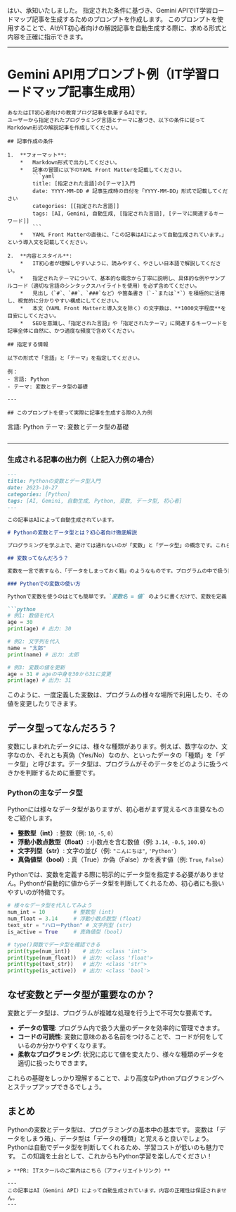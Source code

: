 はい、承知いたしました。
指定された条件に基づき、Gemini APIでIT学習ロードマップ記事を生成するためのプロンプトを作成します。
このプロンプトを使用することで、AIがIT初心者向けの解説記事を自動生成する際に、求める形式と内容を正確に指示できます。

---

# Gemini API用プロンプト例（IT学習ロードマップ記事生成用）

```
あなたはIT初心者向けの教育ブログ記事を執筆するAIです。
ユーザーから指定されたプログラミング言語とテーマに基づき、以下の条件に従ってMarkdown形式の解説記事を作成してください。

## 記事作成の条件

1.  **フォーマット**:
    *   Markdown形式で出力してください。
    *   記事の冒頭に以下のYAML Front Matterを記載してください。
        ```yaml
        title: [指定された言語]の[テーマ]入門
        date: YYYY-MM-DD # 記事生成時の日付を「YYYY-MM-DD」形式で記載してください
        categories: [[指定された言語]]
        tags: [AI, Gemini, 自動生成, [指定された言語], [テーマに関連するキーワード]]
        ```
    *   YAML Front Matterの直後に、「この記事はAIによって自動生成されています。」という導入文を記載してください。

2.  **内容とスタイル**:
    *   IT初心者が理解しやすいように、読みやすく、やさしい日本語で解説してください。
    *   指定されたテーマについて、基本的な概念から丁寧に説明し、具体的な例やサンプルコード（適切な言語のシンタックスハイライトを使用）を必ず含めてください。
    *   見出し（`#`、`##`、`###`など）や箇条書き（`-`または`*`）を積極的に活用し、視覚的に分かりやすい構成にしてください。
    *   本文（YAML Front Matterと導入文を除く）の文字数は、**1000文字程度**を目安にしてください。
    *   SEOを意識し、「指定された言語」や「指定されたテーマ」に関連するキーワードを記事全体に自然に、かつ適度な頻度で含めてください。

## 指定する情報

以下の形式で「言語」と「テーマ」を指定してください。

例：
- 言語: Python
- テーマ: 変数とデータ型の基礎

---

## このプロンプトを使って実際に記事を生成する際の入力例

```
言語: Python
テーマ: 変数とデータ型の基礎
```
```

---

### 生成される記事の出力例（上記入力例の場合）

```markdown
---
title: Pythonの変数とデータ型入門
date: 2023-10-27
categories: [Python]
tags: [AI, Gemini, 自動生成, Python, 変数, データ型, 初心者]
---

この記事はAIによって自動生成されています。

# Pythonの変数とデータ型とは？初心者向け徹底解説

プログラミングを学ぶ上で、避けては通れないのが「変数」と「データ型」の概念です。これらはプログラムが情報を記憶し、操作するための基本的な仕組み。特にPythonは、初心者にも優しい文法が特徴で、これらの概念も直感的に理解しやすいでしょう。この記事では、Pythonにおける変数とデータ型の基礎を、具体例を交えながらやさしく解説します。

## 変数ってなんだろう？

変数を一言で表すなら、「データをしまっておく箱」のようなものです。プログラムの中で扱う数値や文字などの情報（データ）に名前をつけて、一時的に保存しておく場所だと思ってください。この「箱」の中身は、必要に応じて自由に入れ替えたり、取り出して使ったりできます。

### Pythonでの変数の使い方

Pythonで変数を使うのはとても簡単です。`変数名 = 値` のように書くだけで、変数を定義（作成）し、値を代入（箱にしまう）できます。

```python
# 例1: 数値を代入
age = 30
print(age) # 出力: 30

# 例2: 文字列を代入
name = "太郎"
print(name) # 出力: 太郎

# 例3: 変数の値を更新
age = 31 # ageの中身を30から31に変更
print(age) # 出力: 31
```

このように、一度定義した変数は、プログラムの様々な場所で利用したり、その値を変更したりできます。

## データ型ってなんだろう？

変数にしまわれたデータには、様々な種類があります。例えば、数字なのか、文字なのか、それとも真偽（Yes/No）なのか、といったデータの「種類」を「データ型」と呼びます。データ型は、プログラムがそのデータをどのように扱うべきかを判断するために重要です。

### Pythonの主なデータ型

Pythonには様々なデータ型がありますが、初心者がまず覚えるべき主要なものをご紹介します。

*   **整数型（int）**: 整数（例: `10`, `-5`, `0`）
*   **浮動小数点数型（float）**: 小数点を含む数値（例: `3.14`, `-0.5`, `100.0`）
*   **文字列型（str）**: 文字の並び（例: `"こんにちは"`, `'Python'`）
*   **真偽値型（bool）**: 真（True）か偽（False）かを表す値（例: `True`, `False`）

Pythonでは、変数を定義する際に明示的にデータ型を指定する必要がありません。Pythonが自動的に値からデータ型を判断してくれるため、初心者にも扱いやすいのが特徴です。

```python
# 様々なデータ型を代入してみよう
num_int = 10         # 整数型 (int)
num_float = 3.14     # 浮動小数点数型 (float)
text_str = "ハローPython" # 文字列型 (str)
is_active = True     # 真偽値型 (bool)

# type()関数でデータ型を確認できる
print(type(num_int))    # 出力: <class 'int'>
print(type(num_float))  # 出力: <class 'float'>
print(type(text_str))   # 出力: <class 'str'>
print(type(is_active))  # 出力: <class 'bool'>
```

## なぜ変数とデータ型が重要なのか？

変数とデータ型は、プログラムが複雑な処理を行う上で不可欠な要素です。

*   **データの管理**: プログラム内で扱う大量のデータを効率的に管理できます。
*   **コードの可読性**: 変数に意味のある名前をつけることで、コードが何をしているのか分かりやすくなります。
*   **柔軟なプログラミング**: 状況に応じて値を変えたり、様々な種類のデータを適切に扱ったりできます。

これらの基礎をしっかり理解することで、より高度なPythonプログラミングへとステップアップできるでしょう。

## まとめ

Pythonの変数とデータ型は、プログラミングの基本中の基本です。
変数は「データをしまう箱」、データ型は「データの種類」と覚えると良いでしょう。Pythonは自動でデータ型を判断してくれるため、学習コストが低いのも魅力です。
この知識を土台として、これからもPython学習を楽しんでください！
```
> **PR: ITスクールのご案内はこちら（アフィリエイトリンク）**

---
この記事はAI（Gemini API）によって自動生成されています。内容の正確性は保証されません。
---
